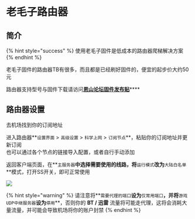 # 老毛子路由器

## 简介

{% hint style="success" %}
使用老毛子固件是低成本的路由器爬梯解决方案
{% endhint %}

老毛子固件的路由器TB有很多，而且都是已经刷好固件的，便宜的起步价大约50元

路由器支持型号与固件下载请访问[**恩山论坛固件发布贴**](https://www.right.com.cn/forum/thread-3546372-1-1.html)****

## 路由器设置

去机场找到你的订阅地址

进入路由器**`设置界面` > `高级设置` > `科学上网` > `订阅节点`**，粘贴你的订阅地址并更新订阅\
也可以通过各个节点的链接导入配置，或者自行手动添加

返回客户端页面，在**`主服务器`**中选择需要使用的线路，将**`运行模式`**改为**`大陆白名单`**模式，打开SS开关，即可正常使用

![](https://fastly.jsdelivr.net/gh/EYW-015/Oculus-guide-China/img/pdv/pdv1.png)

{% hint style="warning" %}
请注意将**`需要代理的端口`**设为**`仅常用端口`**，并将**`游戏UDP中继服务器`**设为**`停用`**，否则你的 **BT / 迅雷** 流量将可能走代理，这将会消耗大量流量，并可能会导致机场将你的账户封禁
{% endhint %}

